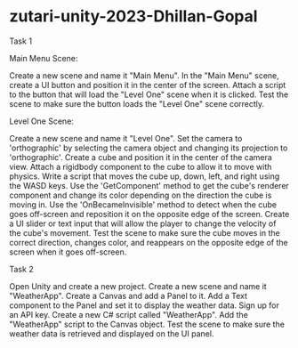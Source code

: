 # zutari-unity-2023-Dhillan-Gopal

Task 1

Main Menu Scene:

Create a new scene and name it "Main Menu".
In the "Main Menu" scene, create a UI button and position it in the center of the screen.
Attach a script to the button that will load the "Level One" scene when it is clicked.
Test the scene to make sure the button loads the "Level One" scene correctly.

Level One Scene:

Create a new scene and name it "Level One".
Set the camera to 'orthographic' by selecting the camera object and changing its projection to 'orthographic'.
Create a cube and position it in the center of the camera view.
Attach a rigidbody component to the cube to allow it to move with physics.
Write a script that moves the cube up, down, left, and right using the WASD keys.
Use the 'GetComponent' method to get the cube's renderer component and change its color depending on the direction the cube is moving in.
Use the 'OnBecameInvisible' method to detect when the cube goes off-screen and reposition it on the opposite edge of the screen.
Create a UI slider or text input that will allow the player to change the velocity of the cube's movement.
Test the scene to make sure the cube moves in the correct direction, changes color, and reappears on the opposite edge of the screen when it goes off-screen.

Task 2

Open Unity and create a new project.
Create a new scene and name it "WeatherApp".
Create a Canvas and add a Panel to it.
Add a Text component to the Panel and set it to display the weather data.
Sign up for an API key.
Create a new C# script called "WeatherApp".
Add the "WeatherApp" script to the Canvas object.
Test the scene to make sure the weather data is retrieved and displayed on the UI panel.
